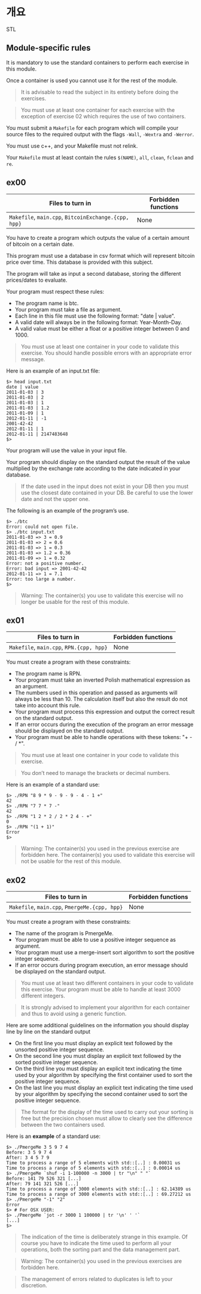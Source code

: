 # 개요

STL

## Module-specific rules

It is mandatory to use the standard containers to perform each exercise in this module.

Once a container is used you cannot use it for the rest of the module.

> It is advisable to read the subject in its entirety before doing the exercises.

> You must use at least one container for each exercise with the exception of exercise 02 which requires the use of two containers.

You must submit a `Makefile` for each program which will compile your source files to the required output with the flags `-Wall`, `-Wextra` and `-Werror`.

You must use c++, and your Makefile must not relink.

Your `Makefile` must at least contain the rules `$(NAME)`, `all`, `clean`, `fclean` and `re`.

## ex00

|Files to turn in|Forbidden functions|
|----------------|-------------------|
|`Makefile`, `main.cpp`, `BitcoinExchange.{cpp, hpp}`|None|

You have to create a program which outputs the value of a certain amount of bitcoin on a certain date.

This program must use a database in csv format which will represent bitcoin price over time. This database is provided with this subject.

The program will take as input a second database, storing the different prices/dates to evaluate.

Your program must respect these rules:

- The program name is btc.
- Your program must take a file as argument.
- Each line in this file must use the following format: "date | value".
- A valid date will always be in the following format: Year-Month-Day.
- A valid value must be either a float or a positive integer between 0 and 1000.

> You must use at least one container in your code to validate this exercise. You should handle possible errors with an appropriate error message.

Here is an example of an input.txt file:

```
$> head input.txt
date | value
2011-01-03 | 3
2011-01-03 | 2
2011-01-03 | 1
2011-01-03 | 1.2
2011-01-09 | 1
2012-01-11 | -1
2001-42-42
2012-01-11 | 1
2012-01-11 | 2147483648
$>
```

Your program will use the value in your input file.

Your program should display on the standard output the result of the value multiplied by the exchange rate according to the date indicated in your database.

> If the date used in the input does not exist in your DB then you must use the closest date contained in your DB. Be careful to use the lower date and not the upper one.

The following is an example of the program’s use.

```
$> ./btc
Error: could not open file.
$> ./btc input.txt
2011-01-03 => 3 = 0.9
2011-01-03 => 2 = 0.6
2011-01-03 => 1 = 0.3
2011-01-03 => 1.2 = 0.36
2011-01-09 => 1 = 0.32
Error: not a positive number.
Error: bad input => 2001-42-42
2012-01-11 => 1 = 7.1
Error: too large a number.
$>
```

> Warning: The container(s) you use to validate this exercise will no longer be usable for the rest of this module.

## ex01

|Files to turn in|Forbidden functions|
|----------------|-------------------|
|`Makefile`, `main.cpp`, `RPN.{cpp, hpp}`|None|

You must create a program with these constraints:

- The program name is RPN.
- Your program must take an inverted Polish mathematical expression as an argument.
- The numbers used in this operation and passed as arguments will always be less than 10. The calculation itself but also the result do not take into account this rule.
- Your program must process this expression and output the correct result on the standard output.
- If an error occurs during the execution of the program an error message should be displayed on the standard output.
- Your program must be able to handle operations with these tokens: "+ - / *".

> You must use at least one container in your code to validate this exercise.

> You don’t need to manage the brackets or decimal numbers.

Here is an example of a standard use:

```
$> ./RPN "8 9 * 9 - 9 - 9 - 4 - 1 +"
42
$> ./RPN "7 7 * 7 -"
42
$> ./RPN "1 2 * 2 / 2 * 2 4 - +"
0
$> ./RPN "(1 + 1)"
Error
$>
```

> Warning: The container(s) you used in the previous exercise are forbidden here. The container(s) you used to validate this exercise will not be usable for the rest of this module.

## ex02

|Files to turn in|Forbidden functions|
|----------------|-------------------|
|`Makefile`, `main.cpp`, `PmergeMe.{cpp, hpp}`|None|

You must create a program with these constraints:

- The name of the program is PmergeMe.
- Your program must be able to use a positive integer sequence as argument.
- Your program must use a merge-insert sort algorithm to sort the positive integer sequence.
- If an error occurs during program execution, an error message should be displayed on the standard output.

> You must use at least two different containers in your code to validate this exercise. Your program must be able to handle at least 3000 different integers.

> It is strongly advised to implement your algorithm for each container and thus to avoid using a generic function.

Here are some additional guidelines on the information you should display line by line on the standard output

- On the first line you must display an explicit text followed by the unsorted positive integer sequence.
- On the second line you must display an explicit text followed by the sorted positive integer sequence.
- On the third line you must display an explicit text indicating the time used by your algorithm by specifying the first container used to sort the positive integer sequence.
- On the last line you must display an explicit text indicating the time used by your algorithm by specifying the second container used to sort the positive integer sequence.

> The format for the display of the time used to carry out your sorting is free but the precision chosen must allow to clearly see the difference between the two containers used.

Here is an **example** of a standard use:

```
$> ./PmergeMe 3 5 9 7 4
Before: 3 5 9 7 4
After: 3 4 5 7 9
Time to process a range of 5 elements with std::[..] : 0.00031 us
Time to process a range of 5 elements with std::[..] : 0.00014 us
$> ./PmergeMe `shuf -i 1-100000 -n 3000 | tr "\n" " "`
Before: 141 79 526 321 [...]
After: 79 141 321 526 [...]
Time to process a range of 3000 elements with std::[..] : 62.14389 us
Time to process a range of 3000 elements with std::[..] : 69.27212 us
$> ./PmergeMe "-1" "2"
Error
$> # For OSX USER:
$> ./PmergeMe `jot -r 3000 1 100000 | tr '\n' ' '`
[...]
$>
```

> The indication of the time is deliberately strange in this example. Of course you have to indicate the time used to perform all your operations, both the sorting part and the data management part.

> Warning: The container(s) you used in the previous exercises are forbidden here.

> The management of errors related to duplicates is left to your discretion.
